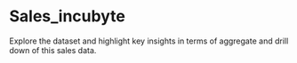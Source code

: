 # Sales_incubyte
Explore the dataset and highlight key insights in terms of aggregate and drill down of this sales data.
